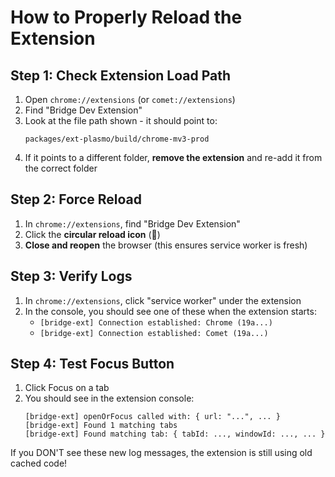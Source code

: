 # How to Properly Reload the Extension

## Step 1: Check Extension Load Path

1. Open `chrome://extensions` (or `comet://extensions`)
2. Find "Bridge Dev Extension"
3. Look at the file path shown - it should point to:
   ```
   packages/ext-plasmo/build/chrome-mv3-prod
   ```
4. If it points to a different folder, **remove the extension** and re-add it from the correct folder

## Step 2: Force Reload

1. In `chrome://extensions`, find "Bridge Dev Extension"
2. Click the **circular reload icon** (🔄)
3. **Close and reopen** the browser (this ensures service worker is fresh)

## Step 3: Verify Logs

1. In `chrome://extensions`, click "service worker" under the extension
2. In the console, you should see one of these when the extension starts:
   - `[bridge-ext] Connection established: Chrome (19a...)`
   - `[bridge-ext] Connection established: Comet (19a...)`

## Step 4: Test Focus Button

1. Click Focus on a tab
2. You should see in the extension console:
   ```
   [bridge-ext] openOrFocus called with: { url: "...", ... }
   [bridge-ext] Found 1 matching tabs
   [bridge-ext] Found matching tab: { tabId: ..., windowId: ..., ... }
   ```

If you DON'T see these new log messages, the extension is still using old cached code!



